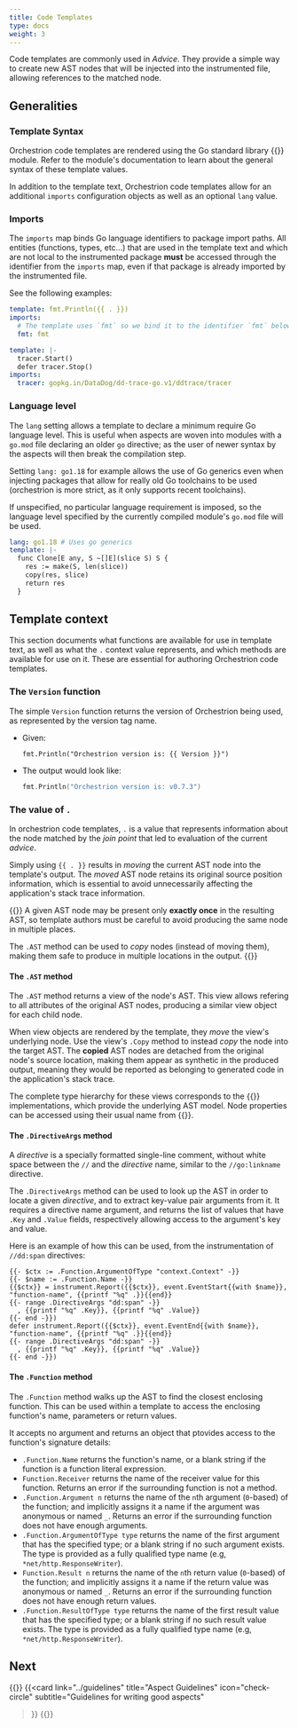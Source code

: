 ```yaml
---
title: Code Templates
type: docs
weight: 3
---
```


Code templates are commonly used in _Advice_. They provide a simple way to
create new AST nodes that will be injected into the instrumented file, allowing
references to the matched node.

## Generalities

### Template Syntax

Orchestrion code templates are rendered using the Go standard library
{{<godoc import-path="text/template">}} module. Refer to the module's documentation to learn
about the general syntax of these template values.

In addition to the template text, Orchestrion code templates allow for an
additional `imports` configuration objects as well as an optional `lang` value.

### Imports

The `imports` map binds Go language identifiers to package import paths. All
entities (functions, types, etc...) that are used in the template text and
which are not local to the instrumented package **must** be accessed through the
identifier from the `imports` map, even if that package is already imported by
the instrumented file.

See the following examples:

```yaml
template: fmt.Println({{ . }})
imports:
  # The template uses `fmt` so we bind it to the identifier `fmt` below.
  fmt: fmt
```

```yaml
template: |-
  tracer.Start()
  defer tracer.Stop()
imports:
  tracer: gopkg.in/DataDog/dd-trace-go.v1/ddtrace/tracer
```

### Language level

The `lang` setting allows a template to declare a minimum require Go language
level. This is useful when aspects are woven into modules with a `go.mod` file
declaring an older `go` directive; as the user of newer syntax by the aspects
will then break the compilation step.

Setting `lang: go1.18` for example allows the use of Go generics even when
injecting packages that allow for really old Go toolchains to be used
(orchestrion is more strict, as it only supports recent toolchains).

If unspecified, no particular language requirement is imposed, so the language
level specified by the currently compiled module's `go.mod` file will be used.

```yaml
lang: go1.18 # Uses go generics
template: |-
  func Clone[E any, S ~[]E](slice S) S {
    res := make(S, len(slice))
    copy(res, slice)
    return res
  }
```

## Template context

This section documents what functions are available for use in template text, as
well as what the `.` context value represents, and which methods are
available for use on it. These are essential for authoring Orchestrion code
templates.

### The `Version` function

The simple `Version` function returns the version of Orchestrion being used, as
represented by the version tag name.

* Given:
  ```go-template
  fmt.Println("Orchestrion version is: {{ Version }}")
  ```
* The output would look like:
  ```go
  fmt.Println("Orchestrion version is: v0.7.3")
  ```

### The value of `.`

In orchestrion code templates, `.` is a value that represents information about
the node matched by the *join point* that led to evaluation of the current
*advice*.

Simply using `{{ . }}` results in *moving* the current AST node into the
template's output. The *moved* AST node retains its original source position
information, which is essential to avoid unnecessarily affecting the
application's stack trace information.

{{<callout type="important">}}
A given AST node may be present only **exactly once** in the resulting AST, so
template authors must be careful to avoid producing the same node in multiple
places.

The `.AST` method can be used to *copy* nodes (instead of moving them), making
them safe to produce in multiple locations in the output.
{{</callout>}}

#### The `.AST` method

The `.AST` method returns a view of the node's AST. This view allows refering
to all attributes of the original AST nodes, producing a similar view object for
each child node.

When view objects are rendered by the template, they *move* the view's
underlying node. Use the view's `.Copy` method to instead *copy* the node into
the target AST. The **copied** AST nodes are detached from the original node's
source location, making them appear as synthetic in the produced output, meaning
they would be reported as belonging to generated code in the application's stack
trace.

The complete type hierarchy for these views corresponds to the
{{<godoc import-path="github.com/dave/dst" package="dst" name="Node">}} implementations, which provide the
underlying AST model. Node properties can be accessed using their usual name
from {{<godoc import-path="github.com/dave/dst">}}.

#### The `.DirectiveArgs` method

A *directive* is a specially formatted single-line comment, without white space
between the `//` and the *directive* name, similar to the `//go:linkname`
directive.

The `.DirectiveArgs` method can be used to look up the AST in order to locate a
given *directive*, and to extract key-value pair arguments from it. It requires
a directive name argument, and returns the list of values that have `.Key` and
`.Value` fields, respectively allowing access to the argument's key and value.

Here is an example of how this can be used, from the instrumentation of
`//dd:span` directives:

```go-template
{{- $ctx := .Function.ArgumentOfType "context.Context" -}}
{{- $name := .Function.Name -}}
{{$ctx}} = instrument.Report({{$ctx}}, event.EventStart{{with $name}}, "function-name", {{printf "%q" .}}{{end}}
{{- range .DirectiveArgs "dd:span" -}}
  , {{printf "%q" .Key}}, {{printf "%q" .Value}}
{{- end -}})
defer instrument.Report({{$ctx}}, event.EventEnd{{with $name}}, "function-name", {{printf "%q" .}}{{end}}
{{- range .DirectiveArgs "dd:span" -}}
  , {{printf "%q" .Key}}, {{printf "%q" .Value}}
{{- end -}})
```

#### The `.Function` method

The `.Function` method walks up the AST to find the closest enclosing function.
This can be used within a template to access the enclosing function's name,
parameters or return values.

It accepts no argument and returns an object that ptovides access to the
function's signature details:

- `.Function.Name` returns the function's name, or a blank string if the
  function is a function literal expression.
- `Function.Receiver` returns the name of the receiver value for this function.
  Returns an error if the surrounding function is not a method.
- `.Function.Argument n` returns the name of the `n`th argument (`0`-based) of
  the function; and implicitly assigns it a name if the argument was anonymous
  or named `_`. Returns an error if the surrounding function does not have
  enough arguments.
- `.Function.ArgumentOfType type` returns the name of the first argument that
  has the specified type; or a blank string if no such argument exists. The type
  is provided as a fully qualified type name (e.g, `*net/http.ResponseWriter`).
- `Function.Result n` returns the name of the `n`th return value (`0`-based) of
  the function; and implicitly assigns it a name if the return value was
  anonymous or named `_`. Returns an error if the surrounding function does not
  have enough return values.
- `.Function.ResultOfType type` returns the name of the first result value that
  has the specified type; or a blank string if no such result value exists. The
  type is provided as a fully qualified type name (e.g,
  `*net/http.ResponseWriter`).

## Next

{{<cards>}}
  {{<card
    link="../guidelines"
    title="Aspect Guidelines"
    icon="check-circle"
    subtitle="Guidelines for writing good aspects"
  >}}
{{</cards>}}

